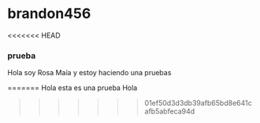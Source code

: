 # brandon456
<<<<<<< HEAD
### prueba
Hola soy Rosa Maía y estoy haciendo una pruebas



=======
Hola esta es una prueba
Hola
>>>>>>> 01ef50d3d3db39afb65bd8e641cafb5abfeca94d
